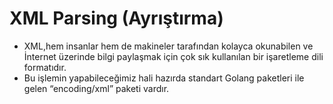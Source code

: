 # XML Parsing (Ayrıştırma)
+ XML,hem insanlar hem de makineler tarafından kolayca okunabilen ve İnternet üzerinde bilgi paylaşmak için çok sık kullanılan bir işaretleme dili formatıdır.
+ Bu işlemin yapabileceğimiz hali hazırda standart Golang paketleri ile gelen “encoding/xml” paketi vardır.